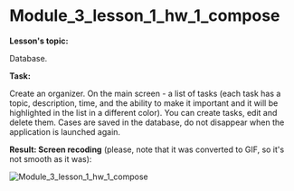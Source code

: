 # Module_3_lesson_1_hw_1_compose
**Lesson's topic:**

Database.

**Task:**

Create an organizer.
On the main screen - a list of tasks (each task has a topic, description, time, and the ability to make it important and it will be highlighted in the list in a different color).
You can create tasks, edit and delete them.
Cases are saved in the database, do not disappear when the application is launched again.

**Result: Screen recoding** (please, note that it was converted to GIF, so it's not smooth as it was):

![Module_3_lesson_1_hw_1_compose](https://github.com/vdcast/Module_3_lesson_1_hw_1_compose/assets/108469609/1529cfa6-88b3-4865-b3c4-a68a3ff447c4)
